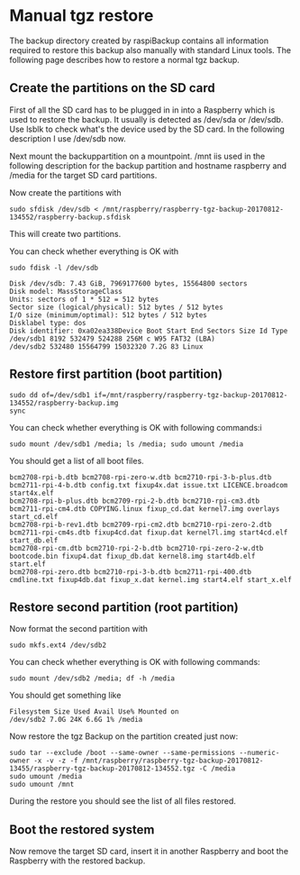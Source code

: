 # Manual tgz restore

The backup directory created by raspiBackup contains all information required to restore
this backup also manually with standard Linux tools. The following page describes how to restore a normal tgz backup.

## Create the partitions on the SD card

First of all the SD card has to be plugged in in into a Raspberry which is used to restore the
backup. It usually is detected as /dev/sda or /dev/sdb. Use lsblk to check what's the device
used by the  SD card. In the following description I use /dev/sdb now.

Next mount the backuppartition on a mountpoint. /mnt iis used in the following description for the backup partition
and hostname raspberry and /media for the target SD card partitions.

Now create the partitions with
```
sudo sfdisk /dev/sdb < /mnt/raspberry/raspberry-tgz-backup-20170812-134552/raspberry-backup.sfdisk
```
This will create two partitions.

You can check whether everything is OK with
```
sudo fdisk -l /dev/sdb

Disk /dev/sdb: 7.43 GiB, 7969177600 bytes, 15564800 sectors
Disk model: MassStorageClass
Units: sectors of 1 * 512 = 512 bytes
Sector size (logical/physical): 512 bytes / 512 bytes
I/O size (minimum/optimal): 512 bytes / 512 bytes
Disklabel type: dos
Disk identifier: 0xa02ea338Device Boot Start End Sectors Size Id Type
/dev/sdb1 8192 532479 524288 256M c W95 FAT32 (LBA)
/dev/sdb2 532480 15564799 15032320 7.2G 83 Linux
```

## Restore first partition (boot partition)

```
sudo dd of=/dev/sdb1 if=/mnt/raspberry/raspberry-tgz-backup-20170812-134552/raspberry-backup.img
sync
```

You can check whether everything is OK with following commands:i
```
sudo mount /dev/sdb1 /media; ls /media; sudo umount /media
```

You should get a list of all boot files.
```
bcm2708-rpi-b.dtb bcm2708-rpi-zero-w.dtb bcm2710-rpi-3-b-plus.dtb bcm2711-rpi-4-b.dtb config.txt fixup4x.dat issue.txt LICENCE.broadcom start4x.elf
bcm2708-rpi-b-plus.dtb bcm2709-rpi-2-b.dtb bcm2710-rpi-cm3.dtb bcm2711-rpi-cm4.dtb COPYING.linux fixup_cd.dat kernel7.img overlays start_cd.elf
bcm2708-rpi-b-rev1.dtb bcm2709-rpi-cm2.dtb bcm2710-rpi-zero-2.dtb bcm2711-rpi-cm4s.dtb fixup4cd.dat fixup.dat kernel7l.img start4cd.elf start_db.elf
bcm2708-rpi-cm.dtb bcm2710-rpi-2-b.dtb bcm2710-rpi-zero-2-w.dtb bootcode.bin fixup4.dat fixup_db.dat kernel8.img start4db.elf start.elf
bcm2708-rpi-zero.dtb bcm2710-rpi-3-b.dtb bcm2711-rpi-400.dtb cmdline.txt fixup4db.dat fixup_x.dat kernel.img start4.elf start_x.elf
```

## Restore second partition (root partition)

Now format the second partition with
```
sudo mkfs.ext4 /dev/sdb2
```

You can check whether everything is OK with following commands:
```
sudo mount /dev/sdb2 /media; df -h /media
```

You should get something like
```
Filesystem Size Used Avail Use% Mounted on
/dev/sdb2 7.0G 24K 6.6G 1% /media
```

Now restore the tgz Backup on the partition created just now:

```
sudo tar --exclude /boot --same-owner --same-permissions --numeric-owner -x -v -z -f /mnt/raspberry/raspberry-tgz-backup-20170812-13455/raspberry-tgz-backup-20170812-134552.tgz -C /media
sudo umount /media
sudo umount /mnt
```

During the restore you should see the list of all files restored.

## Boot the restored system

Now remove the target SD card, insert it in another Raspberry and boot the Raspberry with the restored backup.

[.status]: rst
[.source]: https://www.linux-tips-and-tricks.de/en/raspibackupcategorye/646-raspibackup-manual-restore-of-a-tgz-backup

